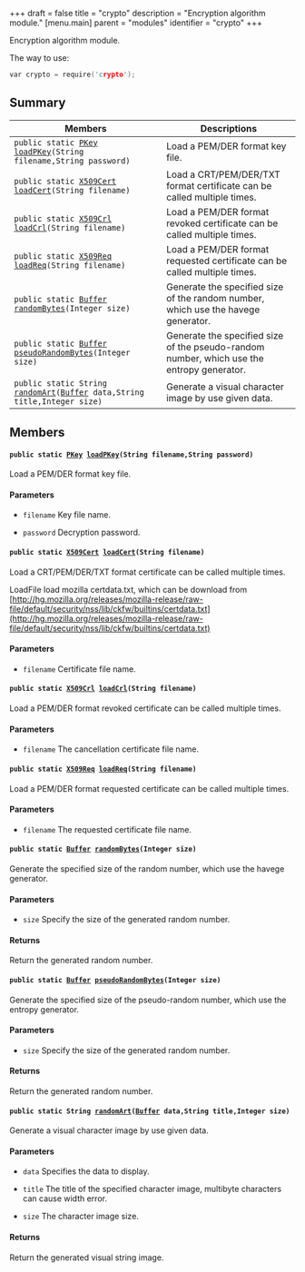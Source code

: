 +++
draft = false
title = "crypto"
description = "Encryption algorithm module."
[menu.main]
parent = "modules"
identifier = "crypto"
+++

Encryption algorithm module.

The way to use: 
```cpp
var crypto = require('crypto');
```

## Summary

 Members                        | Descriptions                                
--------------------------------|---------------------------------------------
`public static `[`PKey`](#d5/dac/interfacePKey)` `[`loadPKey`](#de/d36/namespacecrypto_1ae51475ebaa758d98cb568f8e3812547c)`(String filename,String password)`            | Load a PEM/DER format key file.
`public static `[`X509Cert`](#dc/d22/interfaceX509Cert)` `[`loadCert`](#de/d36/namespacecrypto_1a1984e2aa88f3ee8ed421c04d05a09702)`(String filename)`            | Load a CRT/PEM/DER/TXT format certificate can be called multiple times.
`public static `[`X509Crl`](#d9/d86/interfaceX509Crl)` `[`loadCrl`](#de/d36/namespacecrypto_1a479e2df008e8f31dbfa50421d7ae2d24)`(String filename)`            | Load a PEM/DER format revoked certificate can be called multiple times.
`public static `[`X509Req`](#d7/d8b/interfaceX509Req)` `[`loadReq`](#de/d36/namespacecrypto_1a442a7d7681621420caa0482a197b8be1)`(String filename)`            | Load a PEM/DER format requested certificate can be called multiple times.
`public static `[`Buffer`](#d0/d11/classBuffer)` `[`randomBytes`](#de/d36/namespacecrypto_1ac01afb4972228d94aa03d53f7cd85785)`(Integer size)`            | Generate the specified size of the random number, which use the havege generator.
`public static `[`Buffer`](#d0/d11/classBuffer)` `[`pseudoRandomBytes`](#de/d36/namespacecrypto_1af3ccf0095d4f7beb02aaf14da40671ec)`(Integer size)`            | Generate the specified size of the pseudo-random number, which use the entropy generator.
`public static String `[`randomArt`](#de/d36/namespacecrypto_1a10da8095614d2a11fd35cd13f346f8c8)`(`[`Buffer`](#d0/d11/classBuffer)` data,String title,Integer size)`            | Generate a visual character image by use given data.

## Members

#### `public static `[`PKey`](#d5/dac/interfacePKey)` `[`loadPKey`](#de/d36/namespacecrypto_1ae51475ebaa758d98cb568f8e3812547c)`(String filename,String password)` 

Load a PEM/DER format key file.

#### Parameters
* `filename` Key file name. 

* `password` Decryption password.

#### `public static `[`X509Cert`](#dc/d22/interfaceX509Cert)` `[`loadCert`](#de/d36/namespacecrypto_1a1984e2aa88f3ee8ed421c04d05a09702)`(String filename)` 

Load a CRT/PEM/DER/TXT format certificate can be called multiple times.

LoadFile load mozilla certdata.txt, which can be download from [http://hg.mozilla.org/releases/mozilla-release/raw-file/default/security/nss/lib/ckfw/builtins/certdata.txt](http://hg.mozilla.org/releases/mozilla-release/raw-file/default/security/nss/lib/ckfw/builtins/certdata.txt)

#### Parameters
* `filename` Certificate file name.

#### `public static `[`X509Crl`](#d9/d86/interfaceX509Crl)` `[`loadCrl`](#de/d36/namespacecrypto_1a479e2df008e8f31dbfa50421d7ae2d24)`(String filename)` 

Load a PEM/DER format revoked certificate can be called multiple times.

#### Parameters
* `filename` The cancellation certificate file name.

#### `public static `[`X509Req`](#d7/d8b/interfaceX509Req)` `[`loadReq`](#de/d36/namespacecrypto_1a442a7d7681621420caa0482a197b8be1)`(String filename)` 

Load a PEM/DER format requested certificate can be called multiple times.

#### Parameters
* `filename` The requested certificate file name.

#### `public static `[`Buffer`](#d0/d11/classBuffer)` `[`randomBytes`](#de/d36/namespacecrypto_1ac01afb4972228d94aa03d53f7cd85785)`(Integer size)` 

Generate the specified size of the random number, which use the havege generator.

#### Parameters
* `size` Specify the size of the generated random number. 

#### Returns
Return the generated random number.

#### `public static `[`Buffer`](#d0/d11/classBuffer)` `[`pseudoRandomBytes`](#de/d36/namespacecrypto_1af3ccf0095d4f7beb02aaf14da40671ec)`(Integer size)` 

Generate the specified size of the pseudo-random number, which use the entropy generator.

#### Parameters
* `size` Specify the size of the generated random number. 

#### Returns
Return the generated random number.

#### `public static String `[`randomArt`](#de/d36/namespacecrypto_1a10da8095614d2a11fd35cd13f346f8c8)`(`[`Buffer`](#d0/d11/classBuffer)` data,String title,Integer size)` 

Generate a visual character image by use given data.

#### Parameters
* `data` Specifies the data to display. 

* `title` The title of the specified character image, multibyte characters can cause width error. 

* `size` The character image size. 

#### Returns
Return the generated visual string image.

